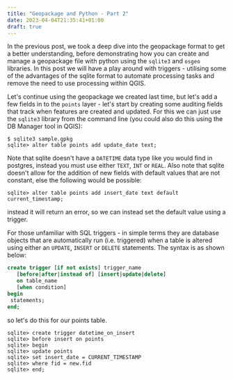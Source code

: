 ```yaml
---
title: "Geopackage and Python - Part 2"
date: 2023-04-04T21:35:41+01:00
draft: true
---
```


In the previous post, we took a deep dive into the geopackage format to get a better understanding, before demonstrating how you can create and manage a geopackage file with python using the `sqlite3` and `osgeo` libraries. In this post we will have a play around with triggers - utilising some of the advantages of the sqlite format to automate processing tasks and remove the need to use processing within QGIS.

Let's continue using the geopackage we created last time, but let's add a few fields in to the `points` layer - let's start by creating some auditing fields that track when features are created and updated. For this we can just use the `sqlite3` library from the command line (you could also do this using the DB Manager tool in QGIS):

```shell
$ sqlite3 sample.gpkg
sqlite> alter table points add update_date text;
```

Note that sqlite doesn't have a `DATETIME` data type like you would find in postgres, instead you must use either `TEXT`, `INT` or `REAL`. Also note that sqlite doesn't allow for the addition of new fields with default values that are not constant, else the following would be possible:
```shell
sqlite> alter table points add insert_date text default current_timestamp;
```
instead it will return an error, so we can instead set the default value using a trigger.

For those unfamiliar with SQL triggers - in simple terms they are database objects that are automatically run (i.e. triggered) when a table is altered using either an `UPDATE`, `INSERT` or `DELETE` statements. The syntax is as shown below:

```sql
create trigger [if not exists] trigger_name 
   [before|after|instead of] [insert|update|delete] 
   on table_name
   [when condition]
begin
 statements;
end;
```
so let's do this for our points table.

```shell
sqlite> create trigger datetime_on_insert
sqlite> before insert on points
sqlite> begin
sqlite> update points
sqlite> set insert_date = CURRENT_TIMESTAMP
sqlite> where fid = new.fid
sqlite> end;
```


